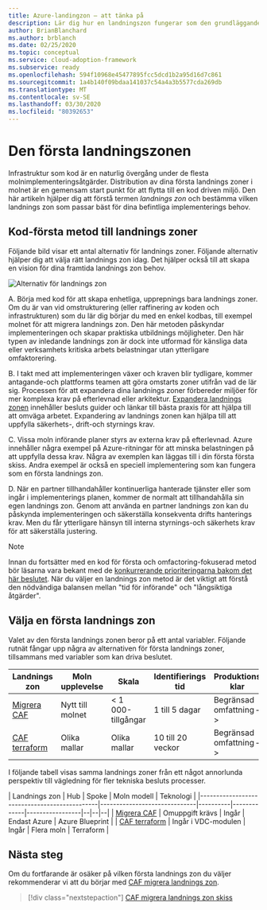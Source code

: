 ```yaml
---
title: Azure-landingzon – att tänka på
description: Lär dig hur en landningszon fungerar som den grundläggande byggstenen i alla typer av miljöer för molnimplementering.
author: BrianBlanchard
ms.author: brblanch
ms.date: 02/25/2020
ms.topic: conceptual
ms.service: cloud-adoption-framework
ms.subservice: ready
ms.openlocfilehash: 594f10968e45477895fcc5dcd1b2a95d16d7c861
ms.sourcegitcommit: 1a4b140f09bdaa141037c54a4a3b5577cda269db
ms.translationtype: MT
ms.contentlocale: sv-SE
ms.lasthandoff: 03/30/2020
ms.locfileid: "80392653"
---
```

# <a name="first-landing-zone"></a>Den första landningszonen

Infrastruktur som kod är en naturlig övergång under de flesta molnimplementeringsåtgärder. Distribution av dina första landnings zoner i molnet är en gemensam start punkt för att flytta till en kod driven miljö. Den här artikeln hjälper dig att förstå termen _landnings zon_ och bestämma vilken landnings zon som passar bäst för dina befintliga implementerings behov.

## <a name="code-first-approach-to-landing-zones"></a>Kod-första metod till landnings zoner

Följande bild visar ett antal alternativ för landnings zoner. Följande alternativ hjälper dig att välja rätt landnings zon idag. Det hjälper också till att skapa en vision för dina framtida landnings zon behov.

![Alternativ för landnings zon](../../_images/ready/landing-zone-options.png)

A. Börja med kod för att skapa enhetliga, upprepnings bara landnings zoner. Om du är van vid omstrukturering (eller raffinering av koden och infrastrukturen) som du lär dig börjar du med en enkel kodbas, till exempel molnet för att migrera landnings zon. Den här metoden påskyndar implementeringen och skapar praktiska utbildnings möjligheter. Den här typen av inledande landnings zon är dock inte utformad för känsliga data eller verksamhets kritiska arbets belastningar utan ytterligare omfaktorering.

B. I takt med att implementeringen växer och kraven blir tydligare, kommer antagande-och plattforms teamen att göra omstarts zoner utifrån vad de lär sig. Processen för att expandera dina landnings zoner förbereder miljöer för mer komplexa krav på efterlevnad eller arkitektur. [Expandera landnings zonen](../considerations/index.md) innehåller besluts guider och länkar till bästa praxis för att hjälpa till att omväga arbetet. Expandering av landnings zonen kan hjälpa till att uppfylla säkerhets-, drift-och styrnings krav.

C. Vissa moln införande planer styrs av externa krav på efterlevnad. Azure innehåller några exempel på Azure-ritningar för att minska belastningen på att uppfylla dessa krav. Några av exemplen kan läggas till i din första första skiss. Andra exempel är också en speciell implementering som kan fungera som en första landnings zon.

D. När en partner tillhandahåller kontinuerliga hanterade tjänster eller som ingår i implementerings planen, kommer de normalt att tillhandahålla sin egen landnings zon. Genom att använda en partner landnings zon kan du påskynda implementeringen och säkerställa konsekventa drifts hanterings krav. Men du får ytterligare hänsyn till interna styrnings-och säkerhets krav för att säkerställa justering.

> [!NOTE]
> Innan du fortsätter med en kod för första och omfactoring-fokuserad metod bör läsarna vara bekant med de [konkurrerande prioriteringarna bakom det här beslutet](../../strategy/balance-competing-priorities.md#balance-during-ready). När du väljer en landnings zon metod är det viktigt att förstå den nödvändiga balansen mellan "tid för införande" och "långsiktiga åtgärder".

## <a name="choosing-a-first-landing-zone"></a>Välja en första landnings zon

Valet av den första landnings zonen beror på ett antal variabler. Följande rutnät fångar upp några av alternativen för första landnings zoner, tillsammans med variabler som kan driva beslutet.

| Landnings zon                                 | Moln upplevelse  | Skala             | Identifierings tid | Produktions klar | Hybrid             | Känsliga data     | Verksamhets kritisk   | Efterlevnad         |
|----------------------------------------------|-------------------|-------------------|----------------|------------------|--------------------|--------------------|--------------------|--------------------|
| [Migrera CAF](./migrate-landing-zone.md)     | Nytt till molnet      | < 1 000-tillgångar    | 1 till 5 dagar    | Begränsad omfattning – > | Expansion krävs | Expansion krävs | Expansion krävs | Expansion krävs |
| [CAF terraform](./terraform-landing-zone.md) | Olika mallar | Olika mallar | 10 till 20 veckor | Begränsad omfattning – > | Tillgängliga moduler  | Tillgängliga moduler  | Tillgängliga moduler  | Tillgängliga moduler  |

I följande tabell visas samma landnings zoner från ett något annorlunda perspektiv till vägledning för fler tekniska besluts processer.

| Landnings zon                                 | Hub                          | Spoke    | Moln modell | Teknologi      |
|----------------------------------------------|------------------------------|----------|-------------|-----------------|--|--|--|
| [Migrera CAF](./migrate-landing-zone.md)     | Omuppgift krävs            | Ingår | Endast Azure  | Azure Blueprint |
| [CAF terraform](./terraform-landing-zone.md) | Ingår i VDC-modulen       | Ingår | Flera moln  | Terraform       |

## <a name="next-steps"></a>Nästa steg

Om du fortfarande är osäker på vilken första landnings zon du väljer rekommenderar vi att du börjar med [CAF migrera landnings zon](./migrate-landing-zone.md).

> [!div class="nextstepaction"]
> [CAF migrera landnings zon skiss](./migrate-landing-zone.md)
